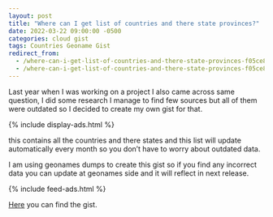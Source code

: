 ```yaml
---
layout: post
title: "Where can I get list of countries and there state provinces?"
date: 2022-03-22 09:00:00 -0500
categories: cloud gist
tags: Countries Geoname Gist
redirect_from:
  - /where-can-i-get-list-of-countries-and-there-state-provinces-f05ce8f50928
  - /where-can-i-get-list-of-countries-and-there-state-provinces-f05ce8f50928?source=user_profile---------4----------------------------
---
```


Last year when I was working on a project I also came across same question, I did some research I manage to find few sources but all of them were outdated so I decided to create my own gist for that.

{% include display-ads.html %}

this contains all the countries and there states and this list will update automatically every month so you don’t have to worry about outdated data.

I am using geonames dumps to create this gist so if you find any incorrect data you can update at geonames side and it will reflect in next release.

{% include feed-ads.html %}

[Here](https://gist.github.com/manishtiwari25/0fa055ee14f29ee6a7654d50af20f095) you can find the gist.
